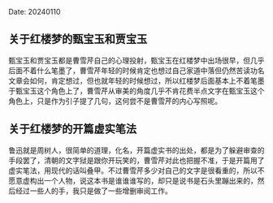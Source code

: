 Date: 20240110


## 关于红楼梦的甄宝玉和贾宝玉
甄宝玉和贾宝玉都是曹雪芹自己的心理投射，甄宝玉在红楼梦中出场很早，但几乎后面不着什么笔墨了，曹雪芹年轻的时候肯定也想过自己家道中落但仍然苦读功名文章会如何，肯定想过，但也就年轻的时候想过，所以红楼梦后面基本上不着笔墨于甄宝玉这个角色上了，曹雪芹从审美的角度几乎不肯花费半点文字在甄宝玉这个角色上，只是作为引子提了几句，这何尝不是曹雪芹的内心写照呢。

## 关于红楼梦的开篇虚实笔法
鲁迅就是周树人，很简单的道理，化名，开篇虚实书的出处，都是为了躲避审查的手段罢了，清朝的文字狱是跟你开玩笑的，曹雪芹对此也把握不准，于是开篇用了虚实笔法，用现代的话叫叠甲。不过曹雪芹多少对自己的文字是很看重的，所以不愿意虚构出一个人物，说这本书是谁谁谁写的，却只是说书是石头里蹦出来的，然后经过一些人的手，我只是做了一些增删审阅工作。